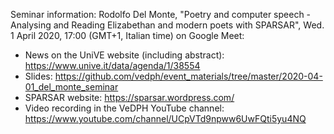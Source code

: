 Seminar information: Rodolfo Del Monte, "Poetry and computer speech -Analysing and Reading Elizabethan and modern poets with SPARSAR", Wed. 1 April 2020, 17:00 (GMT+1, Italian time) on Google Meet:

- News on the UniVE website (including abstract): https://www.unive.it/data/agenda/1/38554
- Slides: https://github.com/vedph/event_materials/tree/master/2020-04-01_del_monte_seminar
- SPARSAR website: https://sparsar.wordpress.com/
- Video recording in the VeDPH YouTube channel: https://www.youtube.com/channel/UCpVTd9npww6UwFQti5yu4NQ
